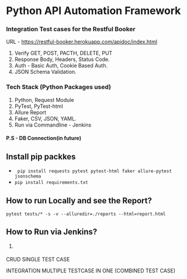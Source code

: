 # Python API Automation Framework

###  Integration Test cases for the Restful Booker
URL - https://restful-booker.herokuapp.com/apidoc/index.html

1. Verify GET, POST, PACTH, DELETE, PUT
2. Response Body, Headers, Status Code.
3. Auth - Basic Auth, Cookie Based Auth.
4. JSON Schema Validation.


###  Tech Stack (Python Packages used)
1. Python, Request Module
2. PyTest, PyTest-html
3. Allure Report
4. Faker, CSV, JSON, YAML.
5. Run via Commandline - Jenkins

#### P.S - DB Connection(in future)

## Install pip packkes
- ` pip install requests pytest pytest-html faker allure-pytest jsonschema`
- `pip install requirements.txt`

## How to run Locally and see the Report?
`` pytest tests/* -s -v --alluredir=./reports --html=report.html
``

## How to Run via Jenkins? 
1. 
####
CRUD
SINGLE TEST CASE

INTEGRATION
MULTIPLE TESTCASE IN ONE
(COMBINED TEST CASE)